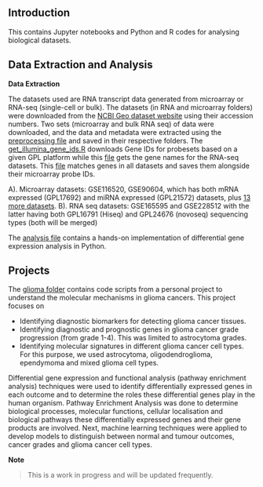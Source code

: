 ## **Introduction**
This contains Jupyter notebooks and Python and R codes for analysing biological datasets.

## **Data Extraction and Analysis**

**Data Extraction**

The datasets used are RNA transcript data generated from microarray or RNA-seq (single-cell or bulk). The datasets (in RNA and microarray folders) were downloaded from the [NCBI Geo dataset website](https://www.ncbi.nlm.nih.gov/geo/) using their accession numbers. Two sets (microarray and bulk RNA seq) of data were downloaded, and the data and metadata were extracted using the [preprocessing file](extraction_and_preprocessing/extract_GEO_data.py) and saved in their respective folders. The [get_illumina_gene_ids.R](extraction_and_preprocessing/get_illumina_gene_ids.R) downloads Gene IDs for probesets based on a given GPL platform while this [file](extraction_and_preprocessing/get_rna_seq_gene_ids.py) gets the gene names for the RNA-seq datasets. This [file](extraction_and_preprocessing/preprocess_gene_ids.py) matches genes in all datasets and saves them alongside their microarray probe IDs.

A). Microarray datasets: GSE116520, GSE90604, which has both mRNA expressed (GPL17692) and miRNA expressed (GPL21572) datasets, plus [13 more datasets](microarray_gpl_ids.csv).
B). RNA seq datasets: GSE165595 and GSE228512 with the latter having both GPL16791 (Hiseq) and GPL24676 (novoseq) sequencing types (both will be merged)

The [analysis file](analysis_file.ipynb) contains a hands-on implementation of differential gene expression analysis in Python.

## **Projects**

The [glioma folder](./glioma/) contains code scripts from a personal project to understand the molecular mechanisms in glioma cancers. This project focuses on 

- Identifying diagnostic biomarkers for detecting glioma cancer tissues.
- Identifying diagnostic and prognostic genes in glioma cancer grade progression (from grade 1-4). This was limited to astrocytoma grades.
- Identifying molecular signatures in different glioma cancer cell types. For this purpose, we used astrocytoma, oligodendroglioma, ependymoma and mixed glioma cell types.

Differential gene expression and functional analysis (pathway enrichment analysis) techniques were used to identify differentially expressed genes in each outcome and to determine the roles these differential genes play in the human organism. Pathway Enrichment Analysis was done to determine biological processes, molecular functions, cellular localisation and biological pathways these differentially expressed genes and their gene products are involved. Next, machine learning techniques were applied to develop models to distinguish between normal and tumour outcomes, cancer grades and glioma cancer cell types.


__Note__

> This is a work in progress and will be updated frequently.

